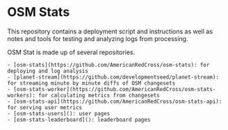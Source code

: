 # OSM Stats

This repository contains a deployment script and instructions as well as notes and tools for testing and analyzing logs from processing.

OSM Stat is made up of several repositories.

    - [osm-stats](https://github.com/AmericanRedCross/osm-stats): for deploying and log analysis
    - [planet-stream](https://github.com/developmentseed/planet-stream): for streaming minute by minute diffs of OSM changesets
    - [osm-stats-worker](https://github.com/AmericanRedCross/osm-stats-workers): for calculating metrics from changesets
    - [osm-stats-api](https://github.com/AmericanRedCross/osm-stats-api): for serving user metrics
    - [osm-stats-users](): user pages
    - [osm-stats-leaderboard](): leaderboard pages
